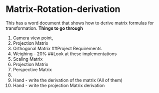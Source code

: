 # Matrix-Rotation-derivation
This has a word document that shows how to derive matrix formulas for transformation.
**Things to go through**
1. Camera view point,
2. Projection Matrix
3. Orthogonal Matrix
##Project Requirements
1. Weighing - 20%
##Look at these implementations
1. Scaling Matrix
2. Projection Matrix
3. Perspective Matrix
4. 
5. Hand - write the derivation of the matrix (All of them)
6. Hand - write the projection Matrix derivation
